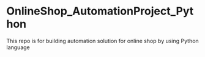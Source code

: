 # OnlineShop_AutomationProject_Python
This repo is for building automation solution for online shop by using Python language
